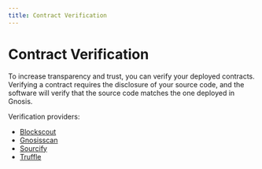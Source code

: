 ```yaml
---
title: Contract Verification
---
```


# Contract Verification

To increase transparency and trust, you can verify your deployed contracts. Verifying a contract requires the disclosure of your source code, and the software will verify that the source code matches the one deployed in Gnosis.

Verification providers:

- [Blockscout](/developers/verify/blockscout)
- [Gnosisscan](/developers/verify/gnosisscan)
- [Sourcify](/developers/verify/sourcify)
- [Truffle](/developers/verify/truffle)